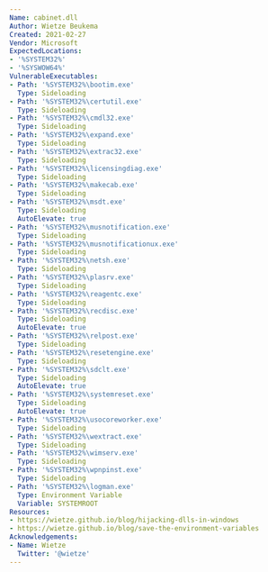 ```yaml
---
Name: cabinet.dll
Author: Wietze Beukema
Created: 2021-02-27
Vendor: Microsoft
ExpectedLocations:
- '%SYSTEM32%'
- '%SYSWOW64%'
VulnerableExecutables:
- Path: '%SYSTEM32%\bootim.exe'
  Type: Sideloading
- Path: '%SYSTEM32%\certutil.exe'
  Type: Sideloading
- Path: '%SYSTEM32%\cmdl32.exe'
  Type: Sideloading
- Path: '%SYSTEM32%\expand.exe'
  Type: Sideloading
- Path: '%SYSTEM32%\extrac32.exe'
  Type: Sideloading
- Path: '%SYSTEM32%\licensingdiag.exe'
  Type: Sideloading
- Path: '%SYSTEM32%\makecab.exe'
  Type: Sideloading
- Path: '%SYSTEM32%\msdt.exe'
  Type: Sideloading
  AutoElevate: true
- Path: '%SYSTEM32%\musnotification.exe'
  Type: Sideloading
- Path: '%SYSTEM32%\musnotificationux.exe'
  Type: Sideloading
- Path: '%SYSTEM32%\netsh.exe'
  Type: Sideloading
- Path: '%SYSTEM32%\plasrv.exe'
  Type: Sideloading
- Path: '%SYSTEM32%\reagentc.exe'
  Type: Sideloading
- Path: '%SYSTEM32%\recdisc.exe'
  Type: Sideloading
  AutoElevate: true
- Path: '%SYSTEM32%\relpost.exe'
  Type: Sideloading
- Path: '%SYSTEM32%\resetengine.exe'
  Type: Sideloading
- Path: '%SYSTEM32%\sdclt.exe'
  Type: Sideloading
  AutoElevate: true
- Path: '%SYSTEM32%\systemreset.exe'
  Type: Sideloading
  AutoElevate: true
- Path: '%SYSTEM32%\usocoreworker.exe'
  Type: Sideloading
- Path: '%SYSTEM32%\wextract.exe'
  Type: Sideloading
- Path: '%SYSTEM32%\wimserv.exe'
  Type: Sideloading
- Path: '%SYSTEM32%\wpnpinst.exe'
  Type: Sideloading
- Path: '%SYSTEM32%\logman.exe'
  Type: Environment Variable
  Variable: SYSTEMROOT
Resources:
- https://wietze.github.io/blog/hijacking-dlls-in-windows
- https://wietze.github.io/blog/save-the-environment-variables
Acknowledgements:
- Name: Wietze
  Twitter: '@wietze'
---
```


